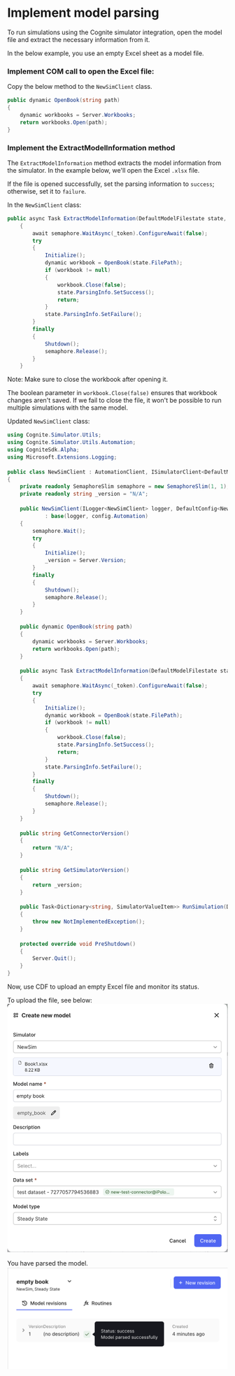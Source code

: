 # Implement model parsing

To run simulations using the Cognite simulator integration, open the model file and extract the necessary information from it.

In the below example, you use an empty Excel sheet as a model file.

### Implement COM call to open the Excel file:

Copy the below method to the `NewSimClient` class.

```csharp
public dynamic OpenBook(string path)
{
    dynamic workbooks = Server.Workbooks;
    return workbooks.Open(path);
}
```

### Implement the ExtractModelInformation method

The `ExtractModelInformation` method extracts the model information from the simulator.
In the example below, we'll open the Excel `.xlsx` file.

If the file is opened successfully, set the parsing information to `success`; otherwise, set it to `failure`.

In the `NewSimClient` class:

```csharp
public async Task ExtractModelInformation(DefaultModelFilestate state, CancellationToken _token)
    {
        await semaphore.WaitAsync(_token).ConfigureAwait(false);
        try
        {
            Initialize();
            dynamic workbook = OpenBook(state.FilePath);
            if (workbook != null)
            {
                workbook.Close(false);
                state.ParsingInfo.SetSuccess();
                return;
            }
            state.ParsingInfo.SetFailure();
        }
        finally
        {
            Shutdown();
            semaphore.Release();
        }
    }
```
Note: Make sure to close the workbook after opening it.

The boolean parameter in `workbook.Close(false)` ensures that workbook changes aren't saved.
If we fail to close the file, it won't be possible to run multiple simulations with the same model.

Updated `NewSimClient` class:

```csharp
using Cognite.Simulator.Utils;
using Cognite.Simulator.Utils.Automation;
using CogniteSdk.Alpha;
using Microsoft.Extensions.Logging;

public class NewSimClient : AutomationClient, ISimulatorClient<DefaultModelFilestate, SimulatorRoutineRevision>
{
    private readonly SemaphoreSlim semaphore = new SemaphoreSlim(1, 1);
    private readonly string _version = "N/A";

    public NewSimClient(ILogger<NewSimClient> logger, DefaultConfig<NewSimAutomationConfig> config)
            : base(logger, config.Automation)
    {
        semaphore.Wait();
        try
        {
            Initialize();
            _version = Server.Version;
        }
        finally
        {
            Shutdown();
            semaphore.Release();
        }
    }

    public dynamic OpenBook(string path)
    {
        dynamic workbooks = Server.Workbooks;
        return workbooks.Open(path);
    }

    public async Task ExtractModelInformation(DefaultModelFilestate state, CancellationToken _token)
    {
        await semaphore.WaitAsync(_token).ConfigureAwait(false);
        try
        {
            Initialize();
            dynamic workbook = OpenBook(state.FilePath);
            if (workbook != null)
            {
                workbook.Close(false);
                state.ParsingInfo.SetSuccess();
                return;
            }
            state.ParsingInfo.SetFailure();
        }
        finally
        {
            Shutdown();
            semaphore.Release();
        }
    }

    public string GetConnectorVersion()
    {
        return "N/A";
    }

    public string GetSimulatorVersion()
    {
        return _version;
    }

    public Task<Dictionary<string, SimulatorValueItem>> RunSimulation(DefaultModelFilestate modelState, SimulatorRoutineRevision simulationConfiguration, Dictionary<string, SimulatorValueItem> inputData)
    {
        throw new NotImplementedException();
    }

    protected override void PreShutdown()
    {
        Server.Quit();
    }
}
```

Now, use CDF to upload an empty Excel file and monitor its status.

To upload the file, see below:
![Model upload](../images/model-upload.png)

You have parsed the model.
![Model parsing](../images/model-parsing.png)
